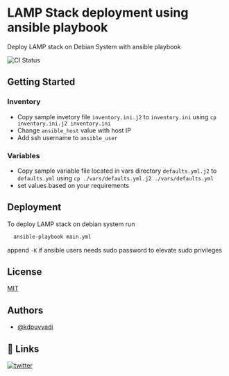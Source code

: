 
# LAMP Stack deployment using ansible playbook

Deploy LAMP stack on Debian System with ansible playbook

![CI Status](https://github.com/kdpuvvadi/ansible-lamp-ubuntu/actions/workflows/lint.yml/badge.svg)

## Getting Started

### Inventory

* Copy sample invetory file `inventory.ini.j2` to `inventory.ini` using `cp inventory.ini.j2 inventory.ini`
* Change `ansible_host` value with host IP
* Add ssh username to `ansible_user`

### Variables

* Copy sample variable file located in vars directory `defaults.yml.j2` to `defaults.yml` using `cp ./vars/defaults.yml.j2 ./vars/defaults.yml`
* set values based on your requirements


## Deployment

To deploy LAMP stack on debian system run

```bash
  ansible-playbook main.yml
```
append `-K` if ansible users needs sudo password to elevate sudo privileges


  
## License

[MIT](https://choosealicense.com/licenses/mit/)

  
## Authors

- [@kdpuvvadi](https://www.github.com/kdpuvvadi)

  
## 🔗 Links
[![twitter](https://img.shields.io/badge/twitter-1DA1F2?style=for-the-badge&logo=twitter&logoColor=white)](https://twitter.com/kdpuvvadi)

  
